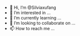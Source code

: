 - 👋 Hi, I’m @Silviaxufang
- 👀 I’m interested in ...
- 🌱 I’m currently learning ...
- 💞️ I’m looking to collaborate on ...
- 📫 How to reach me ...

<!---
Silviaxufang/Silviaxufang is a ✨ special ✨ repository because its `README.md` (this file) appears on your GitHub profile.
You can click the Preview link to take a look at your changes.
--->

